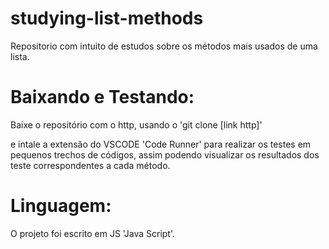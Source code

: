 # studying-list-methods

Repositorio com intuito de estudos sobre os métodos mais usados de uma lista.

# Baixando e Testando: 

Baixe o repositório com o http, usando o 'git clone [link http]'

e intale a extensão do VSCODE 'Code Runner' para realizar os testes em pequenos trechos de códigos, assim podendo visualizar os resultados dos teste correspondentes a cada método.

# Linguagem: 

O projeto foi escrito em JS 'Java Script'.


